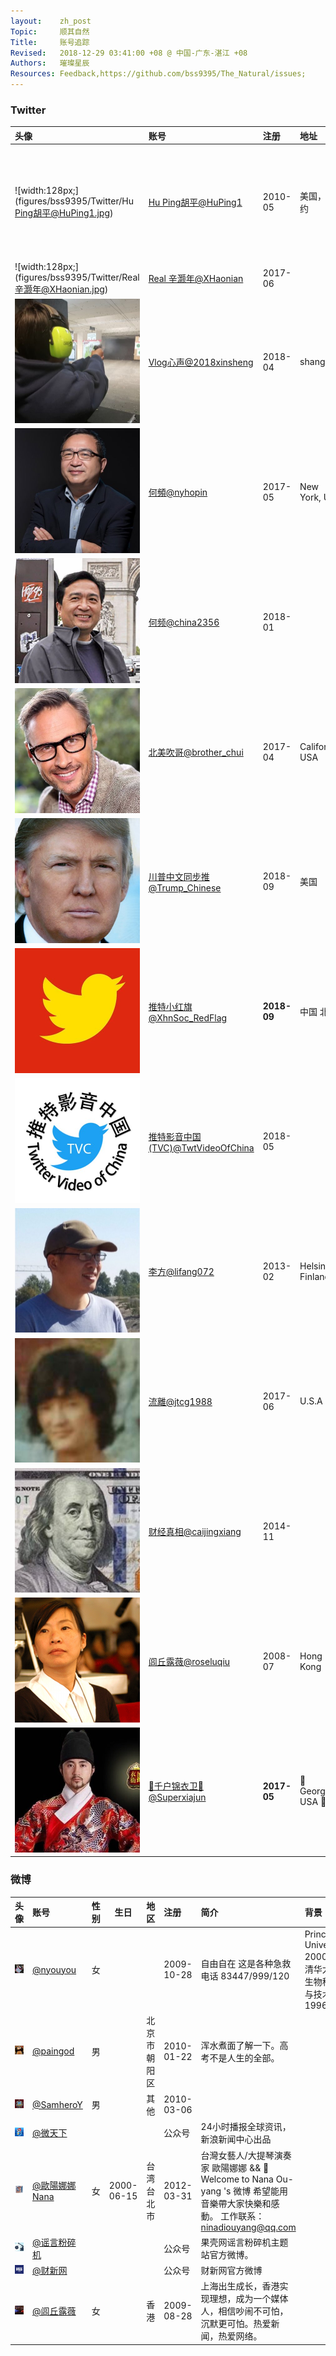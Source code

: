 ```yaml
---
layout:    zh_post
Topic:     顺其自然
Title:     账号追踪
Revised:   2018-12-29 03:41:00 +08 @ 中国-广东-湛江 +08
Authors:   璀璨星辰
Resources: Feedback,https://github.com/bss9395/The_Natural/issues;
---
```


### Twitter

| **头像**                                                     | **账号**                                                     | **注册**    | **地址**          | **简介**                                                     | **网站**                                                     |
| :----------------------------------------------------------- | :----------------------------------------------------------- | :---------- | :---------------- | :----------------------------------------------------------- | :----------------------------------------------------------- |
| ![width:128px;](figures/bss9395/Twitter/Hu Ping胡平@HuPing1.jpg) | [Hu Ping胡平@HuPing1](https://twitter.com/HuPing1)           | 2010-05     | 美国，纽约        | 生于北京，长于四川，现居美国。66年高中毕业，文革时在自办小报转载遇罗克文章；69年下乡于攀枝花市郊区；73年返回成都。78年考取北大西方哲学史研究生。79年民主墙运动中发表论言论自由。80年参加竞选，当选为海淀区人民代表。87年赴美。曾任中国民联主席（88-91），先后主持中国之春与北京之春杂志，是中国人权执行理事。 | [huping.net](http://huping.net/)                             |
| ![width:128px;](figures/bss9395/Twitter/Real 辛灏年@XHaonian.jpg) | [Real 辛灏年@XHaonian](https://twitter.com/XHaonian/)        | 2017-06     |                   | a scholar                                                    |                                                              |
| ![width:128px;](figures/bss9395/Twitter/Vlog心声@2018xinsheng.jpg) | [Vlog心声@2018xinsheng](https://twitter.com/2018xinsheng/)   | 2018-04     | shanghai          | 我叫劉大聖(刘大圣)，普通刚毕业大学生。YouTube频道:Vlog心声。苏州科技大学毕业，今年10月赴美旅游。我只是我，保持独立性，想啥说啥。视频日记我连续做了大半年/视频日记，记录人生/ Yahoo邮箱liu1109895772@yahoo.com感谢支持关心[http://paypal.me/likefreedom ](https://www.paypal.me/likefreedom/) | [Vlog心声 -- YouTube](https://www.youtube.com/channel/UCaPc9GRK9FoSyqM_c7-fDgw/) |
| ![width:128px;](figures/bss9395/Twitter/何頻@nyhopin.jpg)    | [何頻@nyhopin](https://twitter.com/nyhopin/)                 | 2017-05     | New York, USA     | 何频： 我們不是在叢林中遊戲，而是試圖建立媒體價值生態系統。 推特菜鳥（2017年3月24日），明镜老人（1991年1月1日） | [明鏡火拍 -- YouTube](https://www.youtube.com/channel/UCdKyM0XmuvQrD0o5TNhUtkQ/) |
| ![width:128px;](figures/bss9395/Twitter/何频@china2356.jpg)  | [何频@china2356](https://twitter.com/china2356/)             | 2018-01     |                   |                                                              |                                                              |
| ![width:128px;](figures/bss9395/Twitter/北美吹哥@brother_chui.jpg) | [北美吹哥@brother_chui](https://twitter.com/brother_chui/)   | 2017-04     | California, USA   | 不要听他说了什么和说了多少！ 要看他做了什么和结果如何！      |                                                              |
| ![width:128px;](figures/bss9395/Twitter/川普中文同步推@Trump_Chinese.jpg) | [川普中文同步推@Trump_Chinese](https://twitter.com/Trump_Chinese/) | 2018-09     | 美国              | 跟上美国总统川普的推特步伐，向全球华人及时展示美国总统川普的推文更新，了解川普推特治国理念！ |                                                              |
| ![width:128px;](figures/bss9395/Twitter/推特小红旗@XhnSoc_RedFlag.jpg) | [推特小红旗@XhnSoc_RedFlag](https://twitter.com/XhnSoc_RedFlag) | **2018-09** | 中国 北京         | 学习、讲习、研习，学习近平新时代中国特色社会主义思想，学习习近平总书记系列讲话，做符合社会主义核心价值观的守法公民！![🇨🇳](https://abs.twimg.com/emoji/v2/72x72/1f1e8-1f1f3.png)![🇨🇳](https://abs.twimg.com/emoji/v2/72x72/1f1e8-1f1f3.png) |                                                              |
| ![width:128px;](figures/bss9395/Twitter/推特影音中国(TVC)@TwtVideoOfChina.jpg) | [推特影音中国(TVC)@TwtVideoOfChina](https://twitter.com/TwtVideoOfChina) | 2018-05     |                   | 呼唤良知![💖](https://abs.twimg.com/emoji/v2/72x72/1f496.png)，追求真相![🔎](https://abs.twimg.com/emoji/v2/72x72/1f50e.png)。共同推动中国的自由![🆓](https://abs.twimg.com/emoji/v2/72x72/1f193.png)，民主![🙋‍♀️](https://abs.twimg.com/emoji/v2/72x72/1f64b-200d-2640-fe0f.png)![🙋‍♂️](https://abs.twimg.com/emoji/v2/72x72/1f64b-200d-2642-fe0f.png)，宪政![⚖️](https://abs.twimg.com/emoji/v2/72x72/2696.png)》![🏛️](https://abs.twimg.com/emoji/v2/72x72/1f3db.png)！ 请关注[https://t.me/TwtVideoOfChina6gd5Ev …](https://t.co/uA2Q2j8Srx) 向墙内传播！有任何要求建议请联系我： moniesoke@gmail.com。 谢谢大家的关注，支持，传播！ | [推特影音中国TVC -- YouTube](https://www.youtube.com/channel/UCILGEljvPJ70YJQQAkXhSvg/) |
| ![width:128px;](figures/bss9395/Twitter/李方@lifang072.jpg)  | [李方@lifang072](https://twitter.com/lifang072/)             | 2013-02     | Helsinki, Finland | 一个志愿者，民主的中国是我最大梦想。                         |                                                              |
| ![width:128px;](figures/bss9395/Twitter/流離@jtcg1988.jpg)   | [流離@jtcg1988](https://twitter.com/jtcg1988)                | 2017-06     | U.S.A             | Speak not because it is safe, but because it is right. 說話並不是因為它是安全的，而是因為它是正確的。 |                                                              |
| ![width:128px;](figures/bss9395/Twitter/财经真相@caijingxiang.jpg) | [财经真相@caijingxiang](https://twitter.com/caijingxiang/)   | 2014-11     |                   |                                                              |                                                              |
| ![width:128px;](figures/bss9395/Twitter/闾丘露薇@roseluqiu.gif) | [闾丘露薇@roseluqiu](https://twitter.com/roseluqiu/)         | 2008-07     | Hong Kong         | Luwei Rose Luqiu, a former journalist , now an academic      | [roseluqiu.com](https://www.roseluqiu.com/)                  |
| ![width:128px;](figures/bss9395/Twitter/🐲千户锦衣卫🐲@Superxiajun.jpg) | [🐲千户锦衣卫🐲@Superxiajun](https://twitter.com/Superxiajun/) | **2017-05** | 🐲 Georgia, USA 🐲  | 蟒袍飞鱼服、无翅乌纱帽 ，金边虎皮靴、玲珑绣春刀，赫赫锦衣卫、威武震满朝！ 五毛统统拉黑！ |                                                              |

### 微博

| **头像**                                                 | **账号**                                               | **性别** | **生日**   | **地区**     | **注册**   | **简介**                                                     | **背景**                                                  | **博客**                                                     |
| :------------------------------------------------------- | :----------------------------------------------------- | :------- | ---------- | :----------- | :--------- | :----------------------------------------------------------- | :-------------------------------------------------------- | :----------------------------------------------------------- |
| ![width:128px;](figures/bss9395/Weibo/@nyouyou.jpg)      | [@nyouyou](https://weibo.com/p/1005051656918431/)      | 女       |            |              | 2009-10-28 | 自由自在 这是各种急救电话 83447/999/120                      | Princeton University 2000 》清华大学生物科学与技术系 1996 |                                                              |
| ![width:128px;](figures/bss9395/Weibo/@paingod.jpg)      | [@paingod](https://weibo.com/p/1005051433680664/)      | 男       |            | 北京市朝阳区 | 2010-01-22 | 浑水煮面了解一下。高考不是人生的全部。                       |                                                           |                                                              |
| ![width:128px;](figures/bss9395/Weibo/@SamheroY.jpg)     | [@SamheroY](https://weibo.com/p/1005051705615871/)     | 男       |            | 其他         | 2010-03-06 |                                                              |                                                           |                                                              |
| ![width:128px;](figures/bss9395/Weibo/@微天下.jpg)       | [@微天下](https://weibo.com/p/1002061893801487/)       |          |            |              | 公众号     | 24小时播报全球资讯，新浪新闻中心出品                         |                                                           |                                                              |
| ![width:128px;](figures/bss9395/Weibo/@歐陽娜娜Nana.jpg) | [@歐陽娜娜Nana](https://weibo.com/p/1003062687827715/) | 女       | 2000-06-15 | 台湾台北市   | 2012-03-31 | 台灣女藝人/大提琴演奏家 歐陽娜娜 && 👼Welcome to Nana Ou-yang 's 微博 希望能用音樂帶大家快樂和感動。 工作联系：ninadiouyang@qq.com |                                                           |                                                              |
| ![width:128px;](figures/bss9395/Weibo/@谣言粉碎机.jpg)   | [@谣言粉碎机](https://weibo.com/p/1002061838598957/)   |          |            |              | 公众号     | 果壳网谣言粉碎机主题站官方微博。                             |                                                           |                                                              |
| ![width:128px;](figures/bss9395/Weibo/@财新网.jpg)       | [@财新网](https://weibo.com/p/1002061663937380/)       |          |            |              | 公众号     | 财新网官方微博                                               |                                                           |                                                              |
| ![width:128px;](figures/bss9395/Weibo/@闾丘露薇.jpg)     | [@闾丘露薇](https://weibo.com/p/1035051189729754/)     | 女       |            | 香港         | 2009-08-28 | 上海出生成长，香港实现理想，成为一个媒体人，相信吵闹不可怕，沉默更可怕。热爱新闻，热爱网络。 |                                                           | [http://blog.sina.com.cn/luqiuluwei](http://blog.sina.com.cn/luqiuluwei/) |